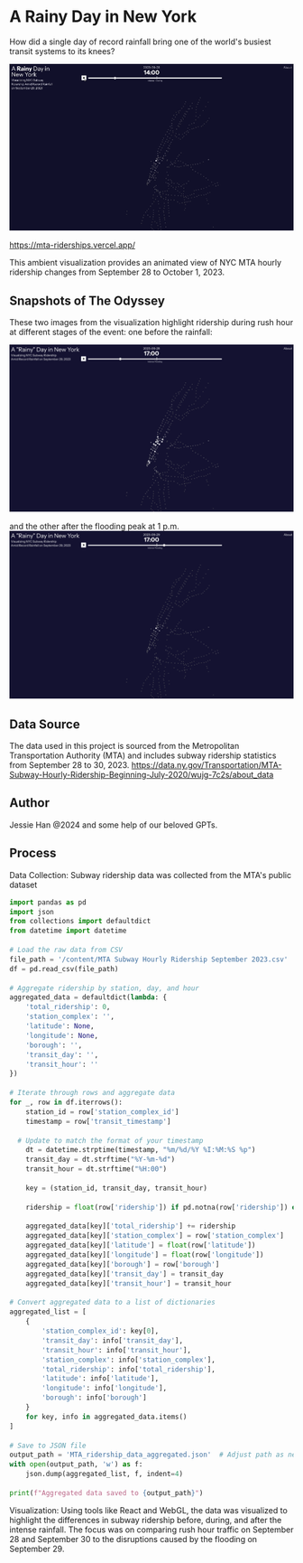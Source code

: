 # A Rainy Day in New York

How did a single day of record rainfall bring one of the world's busiest transit systems to its knees?

![Preview](https://github.com/JessieJessJe/mta-riderships/blob/fe23dae8e193953c57efd0158536eeadb68e52e2/public/app_preview.gif)

https://mta-riderships.vercel.app/

This ambient visualization provides an animated view of NYC MTA hourly ridership changes from September 28 to October 1, 2023.

## Snapshots of The Odyssey

These two images from the visualization highlight ridership during rush hour at different stages of the event: one before the rainfall:

![Image 1](https://github.com/JessieJessJe/mta-riderships/blob/91924443734f73af5a21aecb5b750455b16f3cd4/public/0928_1700.png)

and the other after the flooding peak at 1 p.m.
![Image 2](https://github.com/JessieJessJe/mta-riderships/blob/91924443734f73af5a21aecb5b750455b16f3cd4/public/0929_1700.png)

## Data Source

The data used in this project is sourced from the Metropolitan Transportation Authority (MTA) and includes subway ridership statistics from September 28 to 30, 2023.
https://data.ny.gov/Transportation/MTA-Subway-Hourly-Ridership-Beginning-July-2020/wujg-7c2s/about_data

## Author

Jessie Han @2024 and some help of our beloved GPTs.

## Process

Data Collection: Subway ridership data was collected from the MTA's public dataset

```python
import pandas as pd
import json
from collections import defaultdict
from datetime import datetime

# Load the raw data from CSV
file_path = '/content/MTA Subway Hourly Ridership September 2023.csv'  # Adjust path to your local file
df = pd.read_csv(file_path)

# Aggregate ridership by station, day, and hour
aggregated_data = defaultdict(lambda: {
    'total_ridership': 0,
    'station_complex': '',
    'latitude': None,
    'longitude': None,
    'borough': '',
    'transit_day': '',
    'transit_hour': ''
})

# Iterate through rows and aggregate data
for _, row in df.iterrows():
    station_id = row['station_complex_id']
    timestamp = row['transit_timestamp']

  # Update to match the format of your timestamp
    dt = datetime.strptime(timestamp, "%m/%d/%Y %I:%M:%S %p")
    transit_day = dt.strftime("%Y-%m-%d")
    transit_hour = dt.strftime("%H:00")

    key = (station_id, transit_day, transit_hour)

    ridership = float(row['ridership']) if pd.notna(row['ridership']) else 0

    aggregated_data[key]['total_ridership'] += ridership
    aggregated_data[key]['station_complex'] = row['station_complex']
    aggregated_data[key]['latitude'] = float(row['latitude'])
    aggregated_data[key]['longitude'] = float(row['longitude'])
    aggregated_data[key]['borough'] = row['borough']
    aggregated_data[key]['transit_day'] = transit_day
    aggregated_data[key]['transit_hour'] = transit_hour

# Convert aggregated data to a list of dictionaries
aggregated_list = [
    {
        'station_complex_id': key[0],
        'transit_day': info['transit_day'],
        'transit_hour': info['transit_hour'],
        'station_complex': info['station_complex'],
        'total_ridership': info['total_ridership'],
        'latitude': info['latitude'],
        'longitude': info['longitude'],
        'borough': info['borough']
    }
    for key, info in aggregated_data.items()
]

# Save to JSON file
output_path = 'MTA_ridership_data_aggregated.json'  # Adjust path as needed
with open(output_path, 'w') as f:
    json.dump(aggregated_list, f, indent=4)

print(f"Aggregated data saved to {output_path}")

```

Visualization: Using tools like React and WebGL, the data was visualized to highlight the differences in subway ridership before, during, and after the intense rainfall. The focus was on comparing rush hour traffic on September 28 and September 30 to the disruptions caused by the flooding on September 29.

